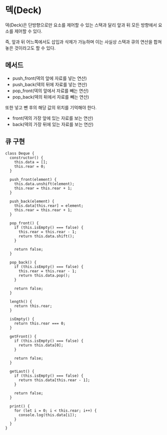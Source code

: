 # 덱(Deck)

덱(Deck)은 단방향으로만 요소를 제어할 수 있는 스택과 달리 앞과 뒤 모든 방향에서 요소를 제어할 수 있다.<br>

즉, 앞과 뒤 어느쪽에서도 삽입과 삭제가 가능하며 이는 사실상 스택과 큐의 연산을 합쳐놓은 것이라고도 할 수 있다.<br>

## 메서드

- push_front(덱의 앞에 자료를 넣는 연산)
- push_back(덱의 뒤에 자료를 넣는 연산)
- pop_front(덱의 앞에서 자료를 빼는 연산)
- pop_back(덱의 뒤에서 자료를 빼는 연산)

또한 넣고 뺀 후의 해당 값의 위치를 기억해야 한다.<br>

- front(덱의 가장 앞에 있는 자료를 보는 연산)
- back(덱의 가장 뒤에 있는 자료를 보는 연산)

## 큐 구현

```
class Deque {
  constructor() {
    this.data = [];
    this.rear = 0;
  }

  push_front(element) {
    this.data.unshift(element);
    this.rear = this.rear + 1;
  }

  push_back(element) {
    this.data[this.rear] = element;
    this.rear = this.rear + 1;
  }

  pop_front() {
    if (this.isEmpty() === false) {
      this.rear = this.rear - 1;
      return this.data.shift();
    }

    return false;
  }

  pop_back() {
    if (this.isEmpty() === false) {
      this.rear = this.rear - 1;
      return this.data.pop();
    }

    return false;
  }

  length() {
    return this.rear;
  }

  isEmpty() {
    return this.rear === 0;
  }

  getFront() {
    if (this.isEmpty() === false) {
      return this.data[0];
    }

    return false;
  }

  getLast() {
    if (this.isEmpty() === false) {
      return this.data[this.rear - 1];
    }

    return false;
  }

  print() {
    for (let i = 0; i < this.rear; i++) {
      console.log(this.data[i]);
    }
  }
}
```
